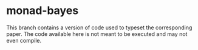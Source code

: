 # monad-bayes
This branch contains a version of code used to typeset the corresponding paper. The code available here is not meant to be executed and may not even compile.
